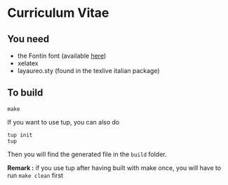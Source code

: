 # Curriculum Vitae #

## You need ##
* the Fontin font (available [here](http://www.exljbris.com/fontin.html))
* xelatex
* layaureo.sty (found in the texlive italian package)

## To build ##

```
make
```

If you want to use tup, you can also do
```
tup init
tup
```
Then you will find the generated file in the `build` folder.

__Remark :__ if you use tup after having built with make once, you will have to run
`make clean` first
